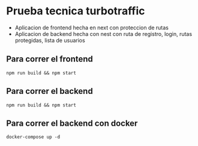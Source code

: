 # Prueba tecnica turbotraffic
* Aplicacion de frontend hecha en next con proteccion de rutas 
* Aplicacion de backend hecha con nest con ruta de registro, login, rutas protegidas, lista de usuarios

## Para correr el frontend
```
npm run build && npm start
```

## Para correr el backend
```
npm run build && npm start
```

## Para correr el backend con docker
```
docker-compose up -d 
```